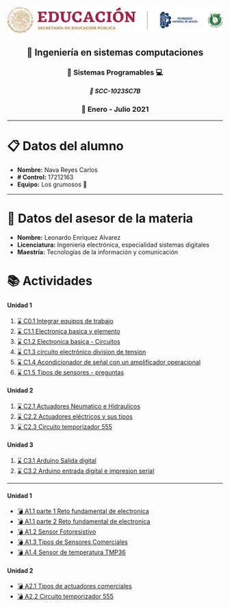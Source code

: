 ![sin titulo](img/liston.png "Logo tec") 
## <div align="center">:open_file_folder: Ingeniería en sistemas computaciones </div> ##
### <div align="center">:pushpin: Sistemas Programables :computer: </div> ###
##### <div align="center">:floppy_disk: SCC-1023SC7B </div> ####
### <div align="center">:calendar: Enero - Julio 2021 </div> ###
***
# :clipboard: Datos del alumno
* **Nombre:** Nava Reyes Carlos
* **# Control:** 17212163
* **Equipo:** Los grumosos :bear:

---

# :necktie: Datos del asesor de la materia
* **Nombre:** Leonardo Enriquez Alvarez
* **Licenciatura:** Ingeniería electrónica, especialidad sistemas digitales
* **Maestría:** Tecnologías de la información y comunicación

# :books: Actividades 
#### Unidad 1
1. [ :hourglass:  C0.1 Integrar equipos de trabajo](Blog/C0.1_IntegrarEquiposdeTrabajo_NavaReyesCarlos.md "Individual")
2. [ :hourglass:  C1.1 Electronica basica y elemento](Blog/C1.1_ElectronicaBasica_y_elementos_NavaReyesCarlos.md "Individual")
3. [ :hourglass:  C1.2 Electronica basica - Circuitos](Blog/C1.2_ElectronicaBasica_circuitos_NavaReyesCarlos.md "Individual")
4. [ :hourglass:  C1.3 circuito electrónico division de tension](Blog/C1.3_Circuito_electrónico_divisor_tensión_NavaReyesCarlos.md "Individual")
5. [ :hourglass:  C1.4 Acondicionador de señal con un amplificador operacional](Blog/C1.4_AcondicionadorSeñal_AmOp_NavaReyesCarlos.md "Individual")
6. [ :hourglass:  C1.5 Tipos de sensores - preguntas](Blog/C1.5_Tipos_de_Sensores_NavaReyesCarlos.md "Individual")

#### Unidad 2

1. [ :hourglass:  C2.1 Actuadores Neumatico e Hidraulicos](Blog/C2.1_ActuadoresNeumaticosHidraulicos_NavaReyesCarlos.md "Individual")
2. [ :hourglass:  C2.2 Actuadores eléctricos y sus tipos](Blog/C2.2_ActuadoresElectricos_NavaReyesCarlos.md "Individual")
3. [ :hourglass:  C2.3 Circuito temporizador 555](Blog/C2.3-CircuitoTemporizador555-NavaReyesCarlos.md "Individual")

#### Unidad 3

1. [ :hourglass:  C3.1 Arduino Salida digital](Blog/C3.1_ArduinoIDESalidaDigital_NavaReyesCarlos.md "Individual")
2. [ :hourglass:  C3.2 Arduino entrada digital e impresion serial](Blog/C3.C3.2_ArduinoEntradaDigitaleImpresionSerial_NavaCarlos.md "Individual")
---
#### Unidad 1
- [ :bomb:  A1.1 parte 1 Reto fundamental de electronica](docs/A1.1_RetoFundamentalElectronicaB2_NavaReyesCarlos.md "Equipo")
- [ :bomb:  A1.1 parte 2 Reto fundamental de electronica](docs/A1.1_RetoFundamentalElectronicaB3_NavaReyesCarlos.md "Equipo")
- [ :bomb:  A1.2 Sensor Fotoresistivo](docs/A1.2_Sensor_FotoResistivo_NavaReyesCarlos.md "Equipo")
- [ :bomb:  A1.3 Tipos de Sensores Comerciales](docs/A1.3_Tipos_Sensores_Comerciales_LosGrumosos.md "Equipo")
- [ :bomb:  A1.4 Sensor de temperatura TMP36](docs/A1.4_Sensor_Temperatura_TMP36_NavaReyesCarlos.md "Equipo")
#### Unidad 2

- [ :bomb:  A2.1 Tipos de actuadores comerciales](docs/A2.1_Tipos_actuadores_Comerciales-NavaCarlos-LosGrumosos.md "Equipo")
- [ :bomb:  A2.2 Circuito temporizador 555](docs/A2.2_Circuito_temporizador_actuador-NavaCarlos-LosGrumosos.md "Equipo")
